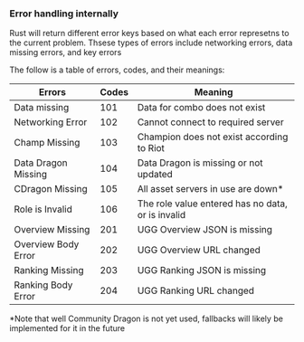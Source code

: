 ### Error handling internally

Rust will return different error keys based on what each error represetns to the current problem. Thsese types of errors include networking errors, data missing errors, and key errors

The follow is a table of errors, codes, and their meanings:

| Errors | Codes | Meaning |
|------------|-----------|-------------|
| Data missing | 101 | Data for combo does not exist |
| Networking Error | 102 | Cannot connect to required server |
| Champ Missing | 103 | Champion does not exist according to Riot |
| Data Dragon Missing | 104 | Data Dragon is missing or not updated |
| CDragon Missing | 105 | All asset servers in use are down* | 
| Role is Invalid | 106 | The role value entered has no data, or is invalid |
| Overview Missing | 201 | UGG Overview JSON is missing |
| Overview Body Error | 202 | UGG Overview URL changed | 
| Ranking Missing | 203 | UGG Ranking JSON is missing | 
| Ranking Body Error | 204 | UGG Ranking URL changed | 
*Note that well Community Dragon is not yet used, fallbacks will likely be implemented for it in the future


